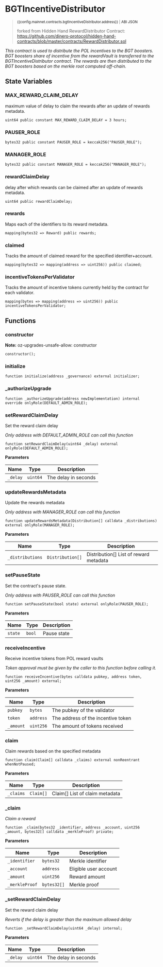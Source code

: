 <script setup>
  import config from '@berachain/config/constants.json';
</script>

# BGTIncentiveDistributor

> <small><a target="_blank" :href="config.mainnet.dapps.berascan.url + 'address/' + config.mainnet.contracts.bgtIncentiveDistributor.address">{{config.mainnet.contracts.bgtIncentiveDistributor.address}}</a><span v-if="config.mainnet.contracts.bgtIncentiveDistributor.abi">&nbsp;|&nbsp;<a target="_blank" :href="config.mainnet.contracts.bgtIncentiveDistributor.abi">ABI JSON</a></span></small>
>
> forked from Hidden Hand RewardDistributor Contract:
> https://github.com/dinero-protocol/hidden-hand-contracts/blob/master/contracts/RewardDistributor.sol

_This contract is used to distribute the POL incentives to the BGT boosters.
BGT boosters share of incentive from the rewardVault is transferred to the BGTIncentiveDistributor contract.
The rewards are then distributed to the BGT boosters based on the merkle root computed off-chain._

## State Variables

### MAX_REWARD_CLAIM_DELAY

maximum value of delay to claim the rewards after an update of rewards metadata.

```solidity
uint64 public constant MAX_REWARD_CLAIM_DELAY = 3 hours;
```

### PAUSER_ROLE

```solidity
bytes32 public constant PAUSER_ROLE = keccak256("PAUSER_ROLE");
```

### MANAGER_ROLE

```solidity
bytes32 public constant MANAGER_ROLE = keccak256("MANAGER_ROLE");
```

### rewardClaimDelay

delay after which rewards can be claimed after an update of rewards metadata.

```solidity
uint64 public rewardClaimDelay;
```

### rewards

Maps each of the identifiers to its reward metadata.

```solidity
mapping(bytes32 => Reward) public rewards;
```

### claimed

Tracks the amount of claimed reward for the specified identifier+account.

```solidity
mapping(bytes32 => mapping(address => uint256)) public claimed;
```

### incentiveTokensPerValidator

Tracks the amount of incentive tokens currently held by the contract for each validator.

```solidity
mapping(bytes => mapping(address => uint256)) public incentiveTokensPerValidator;
```

## Functions

### constructor

**Note:**
oz-upgrades-unsafe-allow: constructor

```solidity
constructor();
```

### initialize

```solidity
function initialize(address _governance) external initializer;
```

### \_authorizeUpgrade

```solidity
function _authorizeUpgrade(address newImplementation) internal override onlyRole(DEFAULT_ADMIN_ROLE);
```

### setRewardClaimDelay

Set the reward claim delay

_Only address with DEFAULT_ADMIN_ROLE can call this function_

```solidity
function setRewardClaimDelay(uint64 _delay) external onlyRole(DEFAULT_ADMIN_ROLE);
```

**Parameters**

| Name     | Type     | Description          |
| -------- | -------- | -------------------- |
| `_delay` | `uint64` | The delay in seconds |

### updateRewardsMetadata

Update the rewards metadata

_Only address with MANAGER_ROLE can call this function_

```solidity
function updateRewardsMetadata(Distribution[] calldata _distributions) external onlyRole(MANAGER_ROLE);
```

**Parameters**

| Name             | Type             | Description                            |
| ---------------- | ---------------- | -------------------------------------- |
| `_distributions` | `Distribution[]` | Distribution[] List of reward metadata |

### setPauseState

Set the contract's pause state.

_Only address with PAUSER_ROLE can call this function_

```solidity
function setPauseState(bool state) external onlyRole(PAUSER_ROLE);
```

**Parameters**

| Name    | Type   | Description |
| ------- | ------ | ----------- |
| `state` | `bool` | Pause state |

### receiveIncentive

Receive incentive tokens from POL reward vaults

_Token approval must be given by the caller to this function before calling it._

```solidity
function receiveIncentive(bytes calldata pubkey, address token, uint256 _amount) external;
```

**Parameters**

| Name      | Type      | Description                        |
| --------- | --------- | ---------------------------------- |
| `pubkey`  | `bytes`   | The pubkey of the validator        |
| `token`   | `address` | The address of the incentive token |
| `_amount` | `uint256` | The amount of tokens received      |

### claim

Claim rewards based on the specified metadata

```solidity
function claim(Claim[] calldata _claims) external nonReentrant whenNotPaused;
```

**Parameters**

| Name      | Type      | Description                    |
| --------- | --------- | ------------------------------ |
| `_claims` | `Claim[]` | Claim[] List of claim metadata |

### \_claim

_Claim a reward_

```solidity
function _claim(bytes32 _identifier, address _account, uint256 _amount, bytes32[] calldata _merkleProof) private;
```

**Parameters**

| Name           | Type        | Description           |
| -------------- | ----------- | --------------------- |
| `_identifier`  | `bytes32`   | Merkle identifier     |
| `_account`     | `address`   | Eligible user account |
| `_amount`      | `uint256`   | Reward amount         |
| `_merkleProof` | `bytes32[]` | Merkle proof          |

### \_setRewardClaimDelay

Set the reward claim delay

_Reverts if the delay is greater than the maximum allowed delay_

```solidity
function _setRewardClaimDelay(uint64 _delay) internal;
```

**Parameters**

| Name     | Type     | Description          |
| -------- | -------- | -------------------- |
| `_delay` | `uint64` | The delay in seconds |
